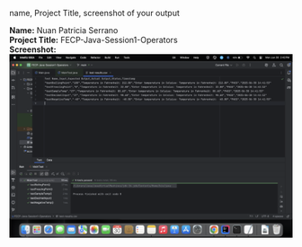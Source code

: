 name, Project Title, screenshot of your output


**Name:** Nuan Patricia Serrano <br>
**Project Title:** FECP-Java-Session1-Operators <br>
**Screenshot:**
<img src="results.png"> 